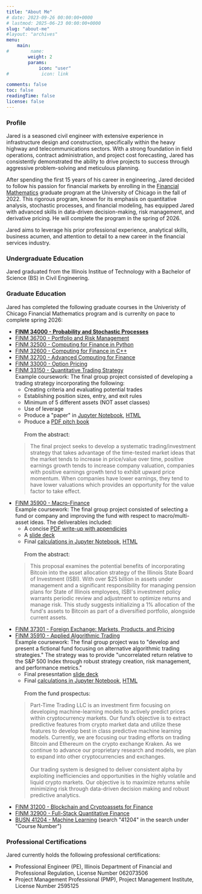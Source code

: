 ```yaml
---
title: "About Me"
# date: 2023-09-26 00:00:00+0000
# lastmod: 2025-06-23 00:00:00+0000
slug: "about-me"
#layout: "archives"
menu:
    main:
#        name: 
        weight: 2
        params:
            icon: "user"
#            icon: link

comments: false
toc: false
readingTime: false
license: false
---
```


### Profile

Jared is a seasoned civil engineer with extensive experience in infrastructure design and construction, specifically within the heavy highway and telecommunications sectors. With a strong foundation in field operations, contract administration, and project cost forecasting, Jared has consistently demonstrated the ability to drive projects to success through aggressive problem-solving and meticulous planning.

After spending the first 15 years of his career in engineering, Jared decided to follow his passion for financial markets by enrolling in the [Financial Mathematics](https://finmath.uchicago.edu/) graduate program at the University of Chicago in the fall of 2022. This rigorous program, known for its emphasis on quantitative analysis, stochastic processes, and financial modeling, has equipped Jared with advanced skills in data-driven decision-making, risk management, and derivative pricing. He will complete the program in the spring of 2026.

Jared aims to leverage his prior professional experience, analytical skills, business acumen, and attention to detail to a new career in the financial services industry.

### Undergraduate Education

Jared graduated from the Illinois Institue of Technology with a Bachelor of Science (BS) in Civil Engineering.

### Graduate Education

Jared has completed the following graduate courses in the Univeristy of Chicago Financial Mathematics program and is currenlty on pace to complete spring 2026:

* [**FINM 34000 - Probability and Stochastic Processes**](https://finmath.uchicago.edu/curriculum/required-courses/finm-34000/)
* [FINM 36700 - Portfolio and Risk Management](https://finmath.uchicago.edu/curriculum/required-courses/finm-36700/)
* [FINM 32500 - Computing for Finance in Python](https://finmath.uchicago.edu/curriculum/required-courses/finm-32500/)
* [FINM 32600 - Computing for Finance in C++](https://finmath.uchicago.edu/curriculum/degree-concentrations/financial-computing/finm-32600/)
* [FINM 32700 - Advanced Computing for Finance](https://finmath.uchicago.edu/curriculum/degree-concentrations/financial-computing/finm-32700/)
* [FINM 33000 - Option Pricing](https://finmath.uchicago.edu/curriculum/required-courses/finm-33000-mathematical-foundations-of-option-pricing/)
* [FINM 33150 - Quantitative Trading Strategy](https://finmath.uchicago.edu/curriculum/degree-concentrations/trading/finm-33150/)</br>
    Example coursework: The final group project consisted of developing a trading strategy incorporating the following:
    * Creating criteria and evaluating potential trades
    * Establishing position sizes, entry, and exit rules
    * Minimum of 5 different assets (NOT asset classes)
    * Use of leverage
    * Produce a "paper" in [Jupyter Notebook](QTS_Project_REDACTED_REDACTED_Szajkowski.ipynb), [HTML](QTS_Project_REDACTED_REDACTED_Szajkowski.html)
    * Produce a [PDF pitch book](QTS_Project_Pitch_Book_REDACTED_REDACTED_Szajkowski.pdf)</br></br>
    From the abstract:
    > The final project seeks to develop a systematic trading/investment strategy that takes advantage of the time-tested market ideas that the market tends to increase in price/value over time, positive earnings growth tends to increase company valuation, companies with positive earnings growth tend to exhibit upward price momentum. When companies have lower earnings, they tend to have lower valuations which provides an opportunity for the value factor to take effect.
* [FINM 35900 - Macro-Finance](https://finmath.uchicago.edu/curriculum/degree-concentrations/trading/finm-35900/)</br>
    Example coursework: The final group project consisted of selecting a fund or company and improving the fund with respect to macro/multi-asset ideas. The deliverables included:
    * A concise [PDF write-up with appendicies](FINM35900_ProjectWriteUp_Szajkowski_REDACTED_REDACTED_Final.pdf)
    * A [slide deck](FINM35900_ProjectSlides_Szajkowski_REDACTED_REDACTED_Final.pdf)
    * Final [calculations in Jupyter Notebook](FINM35900_ProjectCalcs_Szajkowski_REDACTED_REDACTED_Final.ipynb), [HTML](FINM35900_ProjectCalcs_Szajkowski_REDACTED_REDACTED_Final.html)</br></br>
    From the abstract:
    > This proposal examines the potential benefits of incorporating Bitcoin into the asset allocation strategy of the Illinois State Board of Investment (ISBI). With over $25 billion in assets under management and a significant responsibility for managing pension plans for State of Illinois employees, ISBI's investment policy warrants periodic review and adjustment to optimize returns and manage risk. This study suggests initializing a 1% allocation of the fund's assets to Bitcoin as part of a diversified portfolio, alongside current assets.
* [FINM 37301 - Foreign Exchange: Markets, Products, and Pricing](https://finmath.uchicago.edu/curriculum/degree-concentrations/rates-and-credit/finm-37301/)
* [FINM 35910 - Applied Algorithmic Trading](https://finmath.uchicago.edu/curriculum/degree-concentrations/trading/finm-35910/)</br>
    Example coursework: The final group project was to "develop and present a fictional fund focusing on alternative algorithmic trading strategies." The strategy was to provide "uncorrelated return relative to the S&P 500 Index through robust strategy creation, risk management, and performance metrics."
    * Final presesntation [slide deck](finm_35910_final_presentation_Johnson_Holt_Szajkowski.pdf)
    * Final [calculations in Jupyter Notebook](finm_35910_ML_Strat_ZJ_JRS.ipynb), [HTML](finm_35910_ML_Strat_ZJ_JRS.html)</br></br>
    From the fund prospectus:
    > Part-Time Trading LLC is an investment firm focusing on developing machine-learning models to actively predict prices within cryptocurrency markets. Our fundʼs objective is to extract predictive features from crypto market data and utilize these features to develop best in class predictive machine learning models. Currently, we are focusing our trading efforts on trading Bitcoin and Ethereum on the crypto exchange
Kraken. As we continue to advance our proprietary research and models, we plan to expand into other cryptocurrencies and exchanges.</br></br>Our trading system is designed to deliver consistent alpha by exploiting inefficiencies and opportunities in the highly volatile and liquid crypto markets. Our objective is to maximize returns while minimizing risk through data-driven decision making and robust predictive analytics.
* [FINM 31200 - Blockchain and Cryptoassets for Finance](https://finmath.uchicago.edu/curriculum/degree-concentrations/rates-and-credit/finm-31200/)
* [FINM 32900 - Full-Stack Quantitative Finance](https://finmath.uchicago.edu/curriculum/degree-concentrations/financial-computing/finm-32900/)
* [BUSN 41204 - Machine Learning](https://apps.chicagobooth.edu/PublicApps/CourseSearch/CourseSearchFilter) (search "41204" in the search under "Course Number")

### Professional Certifications

Jared currently holds the following professional certifications:

* Professional Engineer (PE), Illinois Department of Financial and Professional Regulation, License Number 062073506
* Project Management Professional (PMP), Project Management Institute, License Number 2595125
